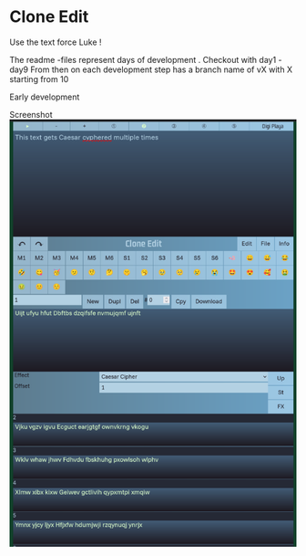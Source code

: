 # Clone Edit
Use the text force Luke !

The readme -files represent days of development . Checkout with day1 - day9
From then on each development step has a branch name of vX with X starting from 10

Early development

Screenshot
![alt text](screenshot.png)